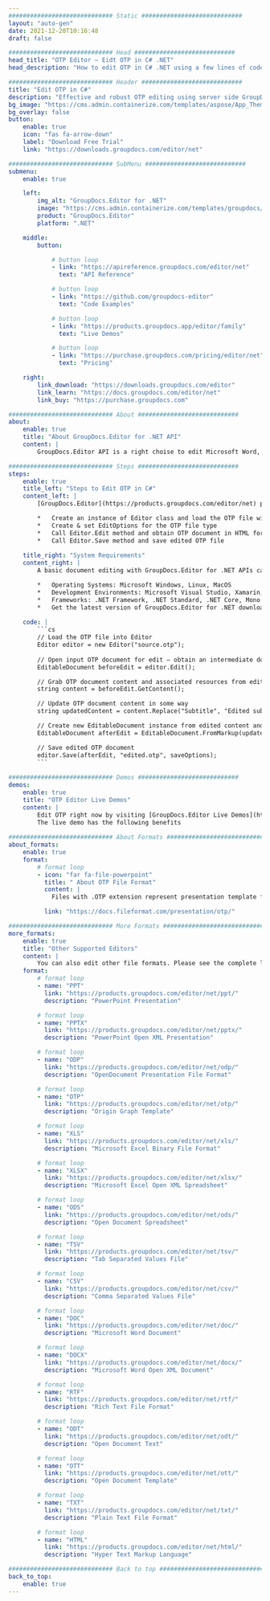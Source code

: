 ```yaml
---
############################# Static ############################
layout: "auto-gen"
date: 2021-12-20T10:16:48
draft: false

############################# Head ############################
head_title: "OTP Editor – Eidt OTP in C# .NET"
head_description: "How to edit OTP in C# .NET using a few lines of code? Use GroupDocs documents processing APIs to edit, update and save 30+ file formats."

############################# Header ############################
title: "Edit OTP in C#"
description: "Effective and robust OTP editing using server side GroupDocs.Editor for .NET APIs, without the use of any software like Microsoft or Open Office."
bg_image: "https://cms.admin.containerize.com/templates/aspose/App_Themes/V3/images/bg/header1.png"
bg_overlay: false
button:
    enable: true
    icon: "fas fa-arrow-down"
    label: "Download Free Trial"
    link: "https://downloads.groupdocs.com/editor/net"

############################# SubMenu ############################
submenu:
    enable: true

    left:
        img_alt: "GroupDocs.Editor for .NET"
        image: "https://cms.admin.containerize.com/templates/groupdocs/images/product-logos/90x90-noborder/groupdocs-editor-net.png"
        product: "GroupDocs.Editor"
        platform: ".NET"

    middle:
        button:

            # button loop
            - link: "https://apireference.groupdocs.com/editor/net"
              text: "API Reference"

            # button loop
            - link: "https://github.com/groupdocs-editor"
              text: "Code Examples"

            # button loop
            - link: "https://products.groupdocs.app/editor/family"
              text: "Live Demos"

            # button loop
            - link: "https://purchase.groupdocs.com/pricing/editor/net"
              text: "Pricing"

    right:
        link_download: "https://downloads.groupdocs.com/editor"
        link_learn: "https://docs.groupdocs.com/editor/net"
        link_buy: "https://purchase.groupdocs.com"

############################# About ############################
about:
    enable: true
    title: "About GroupDocs.Editor for .NET API"
    content: |
        GroupDocs.Editor API is a right choise to edit Microsoft Word, Excel, PowerPoint, Open Office documents and presentations. GroupDocs.Editor is a standalone API that is suitable for server side and backend systems where high performance is required. It does not depend on any software like Microsoft or Open Office.

############################# Steps ############################
steps:
    enable: true
    title_left: "Steps to Edit OTP in C#"
    content_left: |
        [GroupDocs.Editor](https://products.groupdocs.com/editor/net) provides an easy and starightforward way for developers to edit the OTP files using a few lines of code.

        *   Create an instance of Editor class and load the OTP file with full path
        *   Create & set EditOptions for the OTP file type
        *   Call Editor.Edit method and obtain OTP document in HTML format that is easily editable with any WYSIWYG-editor.
        *   Call Editor.Save method and save edited OTP file
        
    title_right: "System Requirements"
    content_right: |
        A basic document editing with GroupDocs.Editor for .NET APIs can be done by implementing a few easy steps. Our APIs are supported on all major platforms and operating systems. Before executing the code below, please make sure that you have the following prerequisites installed on your system.

        *   Operating Systems: Microsoft Windows, Linux, MacOS
        *   Development Environments: Microsoft Visual Studio, Xamarin, MonoDevelop
        *   Frameworks: .NET Framework, .NET Standard, .NET Core, Mono
        *   Get the latest version of GroupDocs.Editor for .NET downloaded from [Nuget](https://www.nuget.org/packages/GroupDocs.Editor)
        
    code: |
        ```cs
        // Load the OTP file into Editor
        Editor editor = new Editor("source.otp");
        
        // Open input OTP document for edit — obtain an intermediate document, that can be edited
        EditableDocument beforeEdit = editor.Edit();

        // Grab OTP document content and associated resources from editable document
        string content = beforeEdit.GetContent();

        // Update OTP document content in some way
        string updatedContent = content.Replace("Subtitle", "Edited subtitle");

        // Create new EditableDocument instance from edited content and resources
        EditableDocument afterEdit = EditableDocument.FromMarkup(updatedContent, null);

        // Save edited OTP document
        editor.Save(afterEdit, "edited.otp", saveOptions);
        ```
        
############################# Demos ############################
demos:
    enable: true
    title: "OTP Editor Live Demos"
    content: |
        Edit OTP right now by visiting [GroupDocs.Editor Live Demos](https://products.groupdocs.app/editor/family) website.  
        The live demo has the following benefits
        
############################# About Formats ############################
about_formats:
    enable: true
    format:
        # format loop
        - icon: "far fa-file-powerpoint"
          title: " About OTP File Format"
          content: |
            Files with .OTP extension represent presentation template files created by applications in OASIS OpenDocument standard format. The contents of such a file include presentation information in the form of slides with text, images, shapes, multimedia content, transition effects and other slide elements. These template files are used for creating new presentations quickly based on the styling information stored in the template itself. OTP files can be created and saved with several different applications such as Impress that comes with OpenOffice suite and Microsoft PowerPoint. The OTP file format is similar to Microsoft PowerPoint template files .POT and .POTX.

          link: "https://docs.fileformat.com/presentation/otp/"

############################# More Formats ############################
more_formats:
    enable: true
    title: "Other Supported Editors"
    content: |
        You can also edit other file formats. Please see the complete list below.
    format:
        # format loop
        - name: "PPT"
          link: "https://products.groupdocs.com/editor/net/ppt/"
          description: "PowerPoint Presentation"

        # format loop
        - name: "PPTX"
          link: "https://products.groupdocs.com/editor/net/pptx/"
          description: "PowerPoint Open XML Presentation"

        # format loop
        - name: "ODP"
          link: "https://products.groupdocs.com/editor/net/odp/"
          description: "OpenDocument Presentation File Format"

        # format loop
        - name: "OTP"
          link: "https://products.groupdocs.com/editor/net/otp/"
          description: "Origin Graph Template"

        # format loop
        - name: "XLS"
          link: "https://products.groupdocs.com/editor/net/xls/"
          description: "Microsoft Excel Binary File Format"

        # format loop
        - name: "XLSX"
          link: "https://products.groupdocs.com/editor/net/xlsx/"
          description: "Microsoft Excel Open XML Spreadsheet"        

        # format loop
        - name: "ODS"
          link: "https://products.groupdocs.com/editor/net/ods/"
          description: "Open Document Spreadsheet"                

        # format loop
        - name: "TSV"
          link: "https://products.groupdocs.com/editor/net/tsv/"
          description: "Tab Separated Values File"

        # format loop
        - name: "CSV"
          link: "https://products.groupdocs.com/editor/net/csv/"
          description: "Comma Separated Values File"

        # format loop
        - name: "DOC"
          link: "https://products.groupdocs.com/editor/net/doc/"
          description: "Microsoft Word Document"

        # format loop
        - name: "DOCX"
          link: "https://products.groupdocs.com/editor/net/docx/"
          description: "Microsoft Word Open XML Document"

        # format loop
        - name: "RTF"
          link: "https://products.groupdocs.com/editor/net/rtf/"
          description: "Rich Text File Format"

        # format loop
        - name: "ODT"
          link: "https://products.groupdocs.com/editor/net/odt/"
          description: "Open Document Text"

        # format loop
        - name: "OTT"
          link: "https://products.groupdocs.com/editor/net/ott/"
          description: "Open Document Template"

        # format loop
        - name: "TXT"
          link: "https://products.groupdocs.com/editor/net/txt/"
          description: "Plain Text File Format"

        # format loop
        - name: "HTML"
          link: "https://products.groupdocs.com/editor/net/html/"
          description: "Hyper Text Markup Language"

############################# Back to top ###############################
back_to_top:
    enable: true
---
```

